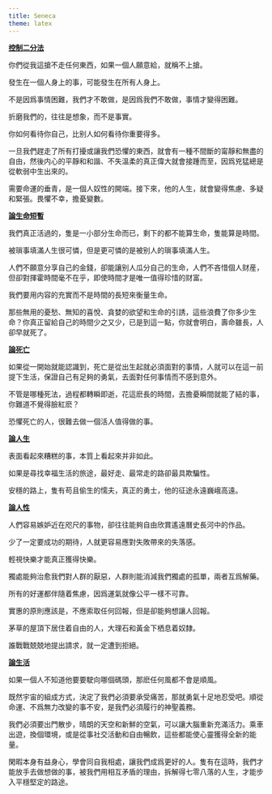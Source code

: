 ```yaml
---
title: Seneca
theme: latex
---
```


<b><u>控制二分法</u></b>

你們從我這搶不走任何東西，如果一個人願意給，就稱不上搶。

發生在一個人身上的事，可能發生在所有人身上。

不是因爲事情困難，我們才不敢做，是因爲我們不敢做，事情才變得困難。

折磨我們的，往往是想象，而不是事實。

你如何看待你自己，比别人如何看待你重要得多。

一旦我們趕走了所有打擾或讓我們恐懼的東西，就會有一種不間斷的甯靜和無盡的自由，然後内心的平靜和和諧、不失溫柔的真正偉大就會接踵而至，因爲兇猛總是從軟弱中生出來的。

需要命運的垂青，是一個人奴性的開端。接下來，他的人生，就會變得焦慮、多疑和緊張。畏懼不幸，擔憂變數。

<b><u>論生命短暫</u></b>

我們真正活過的，隻是一小部分生命而已，剩下的都不能算生命，隻能算是時間。

被瑣事填滿人生很可憐，但是更可憐的是被别人的瑣事填滿人生。

人們不願意分享自己的金錢，卻能讓别人瓜分自己的生命，人們不吝惜個人财産，但卻對揮霍時間毫不在乎，即使時間才是唯一值得珍惜的财富。

我們要用内容的充實而不是時間的長短來衡量生命。

那些無用的憂愁、無知的喜悅、貪婪的欲望和生命的引誘，這些浪費了你多少生命？你真正留給自己的時間少之又少，已是到這一點，你就會明白，壽命雖長，人卻早就死了。

<b><u>論死亡</u></b>

如果從一開始就能認識到，死亡是從出生起就必須面對的事情，人就可以在這一前提下生活，保證自己有足夠的勇氣，去面對任何事情而不感到意外。

不管是哪種死法，過程都轉瞬即逝，花這麽長的時間，去擔憂瞬間就能了結的事，你難道不覺得臉紅麽？

恐懼死亡的人，很難去做一個活人值得做的事。

<b><u>論人生</u></b>

表面看起來糟糕的事，本質上看起來并非如此。

如果是尋找幸福生活的旅途，最好走、最常走的路卻最具欺騙性。

安穩的路上，隻有苟且偷生的懦夫，真正的勇士，他的征途永遠巍峨高遠。

<b><u>論人性</u></b>

人們容易嫉妒近在咫尺的事物，卻往往能夠自由欣賞遙遠曆史長河中的作品。

少了一定要成功的期待，人就更容易應對失敗帶來的失落感。

輕視快樂才能真正獲得快樂。

獨處能夠治愈我們對人群的厭惡，人群則能消減我們獨處的孤單，兩者互爲解藥。

所有的好運都伴隨着焦慮，因爲運氣就像公平一樣不可靠。

實惠的原則應該是，不應索取任何回報，但是卻能夠想讓人回報。

茅草的屋頂下居住着自由的人，大理石和黃金下栖息着奴隸。

誰戰戰兢兢地提出請求，就一定遭到拒絕。

<b><u>論生活</u></b>

如果一個人不知道他要要駛向哪個碼頭，那麽任何風都不會是順風。

既然宇宙的組成方式，決定了我們必須要承受痛苦，那就勇氣十足地忍受吧。順從命運、不爲無力改變的事不安，是我們必須履行的神聖義務。

我們必須要出門散步，晴朗的天空和新鮮的空氣，可以讓大腦重新充滿活力。乘車出遊，換個環境，或是從事社交活動和自由暢飲，這些都能使心靈獲得全新的能量。

閑暇本身有益身心，學會同自我相處，讓我們成爲更好的人。隻有在這時，我們才能放手去做想做的事，被我們用相互矛盾的理由，拆解得七零八落的人生，才能步入平穩堅定的路途。
